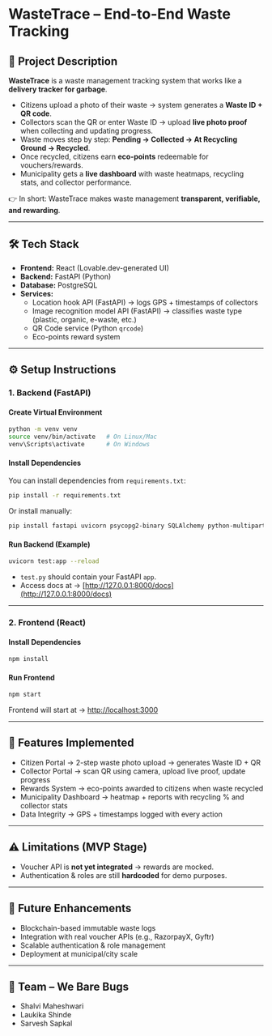 # WasteTrace – End-to-End Waste Tracking  

## 📌 Project Description  
**WasteTrace** is a waste management tracking system that works like a **delivery tracker for garbage**.  

- Citizens upload a photo of their waste → system generates a **Waste ID + QR code**.  
- Collectors scan the QR or enter Waste ID → upload **live photo proof** when collecting and updating progress.  
- Waste moves step by step: **Pending → Collected → At Recycling Ground → Recycled**.  
- Once recycled, citizens earn **eco-points** redeemable for vouchers/rewards.  
- Municipality gets a **live dashboard** with waste heatmaps, recycling stats, and collector performance.  

👉 In short: WasteTrace makes waste management **transparent, verifiable, and rewarding**.  

---

## 🛠 Tech Stack  
- **Frontend:** React (Lovable.dev-generated UI)  
- **Backend:** FastAPI (Python)  
- **Database:** PostgreSQL  
- **Services:**  
  - Location hook API (FastAPI) → logs GPS + timestamps of collectors  
  - Image recognition model API (FastAPI) → classifies waste type (plastic, organic, e-waste, etc.)  
  - QR Code service (Python `qrcode`)  
  - Eco-points reward system  

---

## ⚙️ Setup Instructions  

### 1. Backend (FastAPI)  

#### Create Virtual Environment  
```bash
python -m venv venv
source venv/bin/activate   # On Linux/Mac
venv\Scripts\activate      # On Windows
```

#### Install Dependencies  
You can install dependencies from `requirements.txt`:  
```bash
pip install -r requirements.txt
```

Or install manually:  
```bash
pip install fastapi uvicorn psycopg2-binary SQLAlchemy python-multipart qrcode pillow
```

#### Run Backend (Example)  
```bash
uvicorn test:app --reload
```

- `test.py` should contain your FastAPI `app`.  
- Access docs at → [http://127.0.0.1:8000/docs](http://127.0.0.1:8000/docs)  

---

### 2. Frontend (React)  

#### Install Dependencies  
```bash
npm install
```

#### Run Frontend  
```bash
npm start
```

Frontend will start at → [http://localhost:3000](http://localhost:3000)  

---

## 🚀 Features Implemented  
- Citizen Portal → 2-step waste photo upload → generates Waste ID + QR  
- Collector Portal → scan QR using camera, upload live proof, update progress  
- Rewards System → eco-points awarded to citizens when waste recycled  
- Municipality Dashboard → heatmap + reports with recycling % and collector stats  
- Data Integrity → GPS + timestamps logged with every action  

---

## ⚠️ Limitations (MVP Stage)  
- Voucher API is **not yet integrated** → rewards are mocked.  
- Authentication & roles are still **hardcoded** for demo purposes.  

---

## 🎯 Future Enhancements  
- Blockchain-based immutable waste logs  
- Integration with real voucher APIs (e.g., RazorpayX, Gyftr)  
- Scalable authentication & role management  
- Deployment at municipal/city scale  

---

## 👥 Team – We Bare Bugs  
- Shalvi Maheshwari  
- Laukika Shinde  
- Sarvesh Sapkal  
